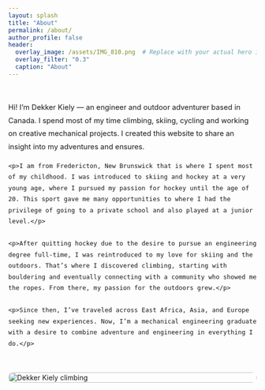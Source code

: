 ```yaml
---
layout: splash
title: "About"
permalink: /about/
author_profile: false
header:
  overlay_image: /assets/IMG_810.png  # Replace with your actual hero image
  overlay_filter: "0.3"
  caption: "About"
---
```


<div style="display: flex; flex-wrap: wrap; align-items: center; gap: 2rem; margin-top: 2rem;">
  <div style="flex: 1; min-width: 300px; line-height: 1.8; font-size: 1.05em;">
    <p>Hi! I’m Dekker Kiely — an engineer and outdoor adventurer based in Canada. I spend most of my time climbing, skiing, cycling and working on creative mechanical projects. I created this website to share an insight into my adventures and ensures.</p>

    <p>I am from Fredericton, New Brunswick that is where I spent most of my childhood. I was introduced to skiing and hockey at a very young age, where I pursued my passion for hockey until the age of 20. This sport gave me many opportunities to where I had the privilege of going to a private school and also played at a junior level.</p>

    <p>After quitting hockey due to the desire to pursue an engineering degree full-time, I was reintroduced to my love for skiing and the outdoors. That’s where I discovered climbing, starting with bouldering and eventually connecting with a community who showed me the ropes. From there, my passion for the outdoors grew.</p>

    <p>Since then, I’ve traveled across East Africa, Asia, and Europe seeking new experiences. Now, I’m a mechanical engineering graduate with a desire to combine adventure and engineering in everything I do.</p>
  </div>
  <div style="flex: 1; min-width: 300px;">
    <img src="/assets/IMG_0253.png" alt="Dekker Kiely climbing" style="width: 100%; border-radius: 10px;">
  </div>
</div>

